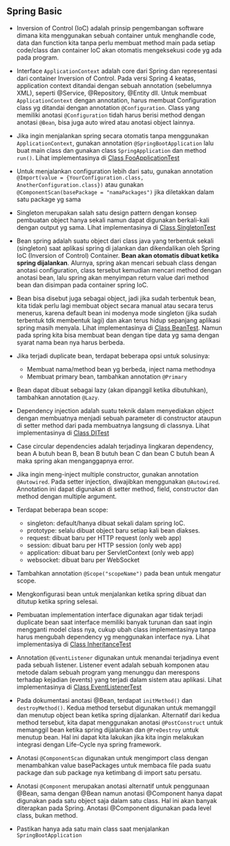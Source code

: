 ## Spring Basic

* Inversion of Control (IoC) adalah prinsip pengembangan software dimana kita menggunakan sebuah container untuk menghandle code, data dan function kita tanpa perlu membuat method main pada setiap code/class dan container IoC akan otomatis mengeksekusi code yg ada pada program.
* Interface `ApplicationContext` adalah core dari Spring dan representasi dari container Inversion of Control. Pada versi Spring 4 keatas, application context ditandai dengan sebuah annotation (sebelumnya XML), seperti @Service, @Repository, @Entity dll. Untuk membuat `ApplicationContext` dengan annotation, harus membuat Configuration class yg ditandai dengan annotation `@Configuration`. Class yang memiliki anotasi `@Configuration` tidah harus berisi method dengan anotasi `@Bean`, bisa juga auto wired atau anotasi object lainnya.
* Jika ingin menjalankan spring secara otomatis tanpa menggunakan `ApplicationContext`, gunakan annotation `@SpringBootApplication` lalu buat main class dan gunakan class `SpringApplication` dan method `run()`. Lihat implementasinya di [Class FooApplicationTest](https://github.com/ichwansh03/spring-basic/blob/main/src/test/java/com/ichwan/basic/FooApplicationTest.java)
* Untuk menjalankan configuration lebih dari satu, gunakan annotation `@Import(value = {YourConfiguration.class, AnotherConfiguration.class})` atau gunakan `@ComponentScan(basePackage = "namaPackages")` jika diletakkan dalam satu package yg sama
* Singleton merupakan salah satu design pattern dengan konsep pembuatan object hanya sekali namun dapat digunakan berkali-kali dengan output yg sama. Lihat implementasinya di [Class SingletonTest](https://github.com/ichwansh03/spring-basic/blob/main/src/test/java/com/ichwan/basic/SingletonTest.java)

* Bean spring adalah suatu object dari class java yang terbentuk sekali (singleton) saat aplikasi spring di jalankan dan dikendalikan oleh Spring IoC (Inversion of Control) Container. **Bean akan otomatis dibuat ketika spring dijalankan**. Alurnya, spring akan mencari sebuah class dengan anotasi configuration, class tersebut kemudian mencari method dengan anotasi bean, lalu spring akan menyimpan return value dari method bean dan disimpan pada container spring IoC.
* Bean bisa disebut juga sebagai object, jadi jika sudah terbentuk bean, kita tidak perlu lagi membuat object secara manual atau secara terus menerus, karena default bean ini modenya mode singleton (jika sudah terbentuk tdk membentuk lagi) dan akan terus hidup sepanjang aplikasi spring masih menyala. Lihat implementasinya di [Class BeanTest](https://github.com/ichwansh03/spring-basic/blob/main/src/test/java/com/ichwan/basic/BeanTest.java). Namun pada spring kita bisa membuat bean dengan tipe data yg sama dengan syarat nama bean nya harus berbeda.
* Jika terjadi duplicate bean, terdapat beberapa opsi untuk solusinya:
    - Membuat nama/method bean yg berbeda, inject nama methodnya
    - Membuat primary bean, tambahkan annotation `@Primary`
* Bean dapat dibuat sebagai lazy (akan dipanggil ketika dibutuhkan), tambahkan annotation `@Lazy`. 
 
* Dependency injection adalah suatu teknik dalam menyediakan object dengan membuatnya menjadi sebuah parameter di constructor ataupun di setter method dari pada membuatnya langsung di classnya. Lihat implementasinya di [Class DITest](https://github.com/ichwansh03/spring-basic/blob/main/src/test/java/com/ichwan/basic/DITest.java)
* Case circular dependencies adalah terjadinya lingkaran dependency, bean A butuh bean B, bean B butuh bean C dan bean C butuh bean A maka spring akan menganggapnya error.
* Jika ingin meng-inject multiple constructor, gunakan annotation `@Autowired`. Pada setter injection, diwajibkan menggunakan `@Autowired`. Annotation ini dapat digunakan di setter method, field, constructor dan method dengan multiple argument.

* Terdapat beberapa bean scope:
    - singleton: default/hanya dibuat sekali dalam spring IoC.
    - prototype: selalu dibuat object baru setiap kali bean diakses.
    - request: dibuat baru per HTTP request (only web app)
    - session: dibuat baru per HTTP session (only web app)
    - application: dibuat baru per ServletContext (only web app)
    - websocket: dibuat baru per WebSocket 
* Tambahkan annotation `@Scope("scopeName")` pada bean untuk mengatur scope.
* Mengkonfigurasi bean untuk menjalankan ketika spring dibuat dan ditutup ketika spring selesai.

* Pembuatan implementation interface digunakan agar tidak terjadi duplicate bean saat interface memiliki banyak turunan dan saat ingin mengganti model class nya, cukup ubah class implementasinya tanpa harus mengubah dependency yg menggunakan interface nya. Lihat implementasiya di [Class InheritanceTest](https://github.com/ichwansh03/spring-basic/blob/main/src/test/java/com/ichwan/basic/InheritanceTest.java)

* Annotation `@EventListener` digunakan untuk menandai terjadinya event pada sebuah listener. Listener event adalah sebuah komponen atau metode dalam sebuah program yang menunggu dan merespons terhadap kejadian (events) yang terjadi dalam sistem atau aplikasi. Lihat implementasinya di [Class EventListenerTest](https://github.com/ichwansh03/spring-basic/blob/main/src/test/java/com/ichwan/basic/EventListenerTest.java)

* Pada dokumentasi anotasi @Bean, terdapat `initMethod()` dan `destroyMethod()`. Kedua method tersebut digunakan untuk memanggil dan menutup object bean ketika spring dijalankan. Alternatif dari kedua method tersebut, kita dapat menggunakan anotasi `@PostConstruct` untuk memanggil bean ketika spring dijalankan dan `@PreDestroy` untuk menutup bean. Hal ini dapat kita lakukan jika kita ingin melakukan integrasi dengan Life-Cycle nya spring framework.

* Anotasi `@ComponentScan` digunakan untuk mengimport class dengan menambahkan value basePackages untuk membaca file pada suatu package dan sub package nya ketimbang di import satu persatu.

* Anotasi `@Component` merupakan anotasi alternatif untuk penggunaan @Bean, sama dengan @Bean namun anotasi @Component hanya dapat digunakan pada satu object saja dalam satu class. Hal ini akan banyak diterapkan pada Spring. Anotasi @Component digunakan pada level class, bukan method.

* Pastikan hanya ada satu main class saat menjalankan `SpringBootApplication`
